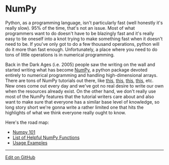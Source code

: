 # NumPy

Python, as a programming language, isn't particularly fast (well honestly it's really slow).
95% of the time, that's not an issue.
Most of what programmers want to do doesn't have to be blazingly fast and it's really easy to tie oneself into a knot trying to make something fast when it doesn't need to be.
If you've only got to do a few thousand operations, python will do it more than fast enough.
Unfortunately, a place where you need to do tons of little operations is in numerical programming.

Back in the Dark Ages (i.e. 2005) people saw the writing on the wall and started writing what has become [NumPy](https://numpy.org/), a python package devoted entirely to numerical programming and handling high-dimensional arrays.
There are tons of NumPy tutorials out there, like [this](https://numpy.org/devdocs/user/quickstart.html), [this](https://www.tutorialspoint.com/numpy/index.htm), [this](https://cs231n.github.io/python-numpy-tutorial/), [this](https://towardsdatascience.com/the-ultimate-beginners-guide-to-numpy-f5a2f99aef54), etc.
New ones come out every day and we've got no real desire to write our own when the resources already exist.
On the other hand, we don't really use most of the NumPy features that the tutorial writers care about and also want to make sure that everyone has a similar base level of knowledge, so long story short we're gonna write a rather limited one that hits the highlights of what we think everyone really ought to know.

Here's the road map:
* [Numpy 101](numpy101.md)
* [List of Helpful NumPy Functions](numpyFunctions.md)
* [Usage Examples](Examples.md)

---
[Edit on GitHub](https://github.com/McCoyGroup/References/edit/gh-pages/McCoy%20Group%20Code%20Academy/NumPy/index.md)